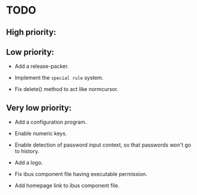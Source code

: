 # TODO

## High priority:


## Low priority:

- Add a release-packer.

- Implement the `special rule` system.

- Fix delete() method to act like normcursor.


## Very low priority:

- Add a configuration program.

- Enable numeric keys.

- Enable detection of password input context,
  so that passwords won't go to history.

- Add a logo.

- Fix ibus component file having executable permission.

- Add homepage link to ibus component file.
